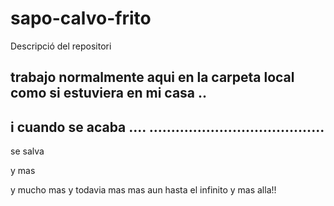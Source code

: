 ﻿sapo-calvo-frito
================

Descripció del repositori 


trabajo normalmente aqui en la carpeta local como si estuviera en mi casa ..
-------------------------------------------------
i cuando se acaba  .... 
........................................
---------------------------------------------------------------------------------
se salva

y mas

y mucho mas
y todavia mas 
mas aun
hasta el infinito y mas alla!!
